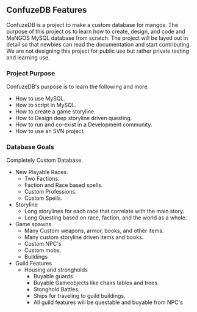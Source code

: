 ## ConfuzeDB Features ##

ConfuzeDB is a project to make a custom database for mangos. The purpose of this project os to learn how to create, design, and code and MaNGOS MySQL database from scratch. The project will be layed out in detail so that newbies can read the documentation and start contributing. We are not designing this project for public use but rather private testing and learning use.


### Project Purpose ###

ConfuzeDB's purpose is to learn the following and more.
  * How to use MySQL.
  * How to script in MySQL.
  * How to create a game storyline.
  * How to Design deep storyline driven questing.
  * How to run and co-exist in a Development community.
  * How to use an SVN project.

### Database Goals ###
Completely Custom Database.
  * New Playable Races.
    * Two Factions.
    * Faction and Race based spells.
    * Custom Professions.
    * Custom Spells.
  * Storyline
    * Long storylines for each race that correlate with the main story.
    * Long Questing based on race, faction, and the world as a whole.
  * Game spawns
    * Many Custom weapons, armor, books, and other items.
    * Many custom storyline driven items and books.
    * Custom NPC's
    * Custom mobs.
    * Buildings
  * Guild Features
    * Housing and strongholds
      * Buyable guards
      * Buyable Gameobjects like chairs tables and trees.
      * Stonghold Battles.
      * Ships for traveling to guild buildings.
      * All guild features will be questable and buyable from NPC's


